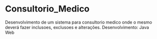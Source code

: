 # Consultorio_Medico
Desenvolvimento de um sistema para consultorio medico onde o mesmo deverá fazer inclusoes, exclusoes e alterações.
Desenvolvimento: Java Web
